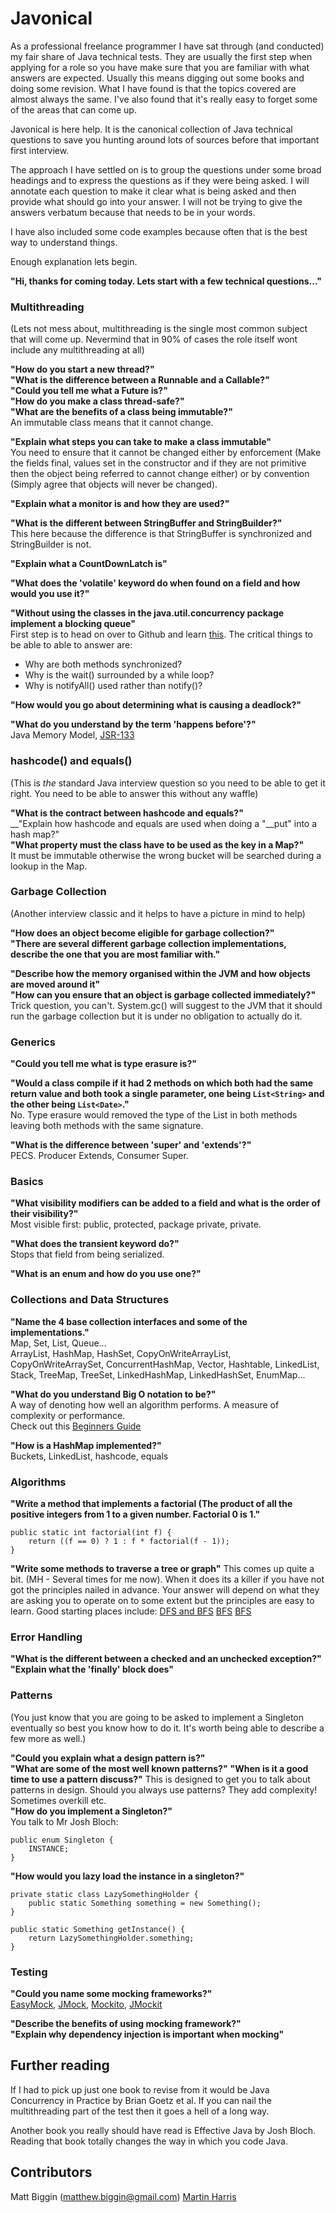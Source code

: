 Javonical
=========
As a professional freelance programmer I have sat through (and conducted) my fair share of Java technical tests. They are usually the first step when applying for a role so you have make sure that you are familiar with what answers are expected. Usually this means digging out some books and doing some revision. What I have found is that the topics covered are almost always the same. I've also found that it's really easy to forget some of the areas that can come up.

Javonical is here help. It is the canonical collection of Java technical questions to save you hunting around lots of sources before that important first interview.

The approach I have settled on is to group the questions under some broad headings and to express the questions as if they were being asked. I will annotate each question to make it clear what is being asked and then provide what should go into your answer. I will not be trying to give the answers verbatum because that needs to be in your words.

I have also included some code examples because often that is the best way to understand things.

Enough explanation lets begin.


__"Hi, thanks for coming today. Lets start with a few technical questions..."__   

### Multithreading
(Lets not mess about, multithreading is the single most common subject that will come up. Nevermind that in 90% of cases the role itself wont include any multithreading at all)

__"How do you start a new thread?"__  
__"What is the difference between a Runnable and a Callable?"__  
__"Could you tell me what a Future is?"__  
__"How do you make a class thread-safe?"__  
__"What are the benefits of a class being immutable?"__  
An immutable class means that it cannot change.

__"Explain what steps you can take to make a class immutable"__  
You need to ensure that it cannot be changed either by enforcement (Make the fields final, values set in the constructor and if they are not primitive then the object being referred to cannot change either) or by convention (Simply agree that objects will never be changed).

__"Explain what a monitor is and how they are used?"__  

__"What is the different between StringBuffer and StringBuilder?"__  
This here because the difference is that StringBuffer is synchronized and StringBuilder is not.

__"Explain what a CountDownLatch is"__   

__"What does the 'volatile' keyword do when found on a field and how would you use it?"__  

__"Without using the classes in the java.util.concurrency package implement a blocking queue"__  
First step is to head on over to Github and learn [this](https://gist.github.com/dougnukem/1241317). The critical things to be able to able to answer are:
* Why are both methods synchronized?
* Why is the wait() surrounded by a while loop?
* Why is notifyAll() used rather than notify()?

__"How would you go about determining what is causing a deadlock?"__

__"What do you understand by the term 'happens before'?"__  
Java Memory Model, [JSR-133](http://www.cs.umd.edu/~pugh/java/memoryModel/jsr-133-faq.html)

### hashcode() and equals()
(This is *the* standard Java interview question so you need to be able to get it right. You need to be able to answer this without any waffle)

__"What is the contract between hashcode and equals?"__  
__"Explain how hashcode and equals are used when doing a "__put" into a hash map?"     
__"What property must the class have to be used as the key in a Map?"__  
It must be immutable otherwise the wrong bucket will be searched during a lookup in the Map.

### Garbage Collection
(Another interview classic and it helps to have a picture in mind to help)

__"How does an object become eligible for garbage collection?"__  
__"There are several different garbage collection implementations, describe the one that you are most familiar with."__  

__"Describe how the memory organised within the JVM and how objects are moved around it"__  
__"How can you ensure that an object is garbage collected immediately?"__  
Trick question, you can't. System.gc() will suggest to the JVM that it should run the garbage collection but it is under no obligation to actually do it.

### Generics
__"Could you tell me what is type erasure is?"__   

__"Would a class compile if it had 2 methods on which both had the same return value and both took a single parameter, one being `List<String>` and the other being `List<Date>`."__  
No. Type erasure would removed the type of the List in both methods leaving both methods with the same signature.

__"What is the difference between 'super' and 'extends'?"__  
PECS. Producer Extends, Consumer Super.

### Basics
__"What visibility modifiers can be added to a field and what is the order of their visibility?"__  
Most visible first: public, protected, package private, private.

__"What does the transient keyword do?"__  
Stops that field from being serialized.

__"What is an enum and how do you use one?"__  

### Collections and Data Structures
__"Name the 4 base collection interfaces and some of the implementations."__  
Map, Set, List, Queue...   
ArrayList, HashMap, HashSet, CopyOnWriteArrayList, CopyOnWriteArraySet, ConcurrentHashMap, Vector, Hashtable, LinkedList, Stack, TreeMap, TreeSet, LinkedHashMap, LinkedHashSet, EnumMap...   

__"What do you understand Big O notation to be?"__  
A way of denoting how well an algorithm performs. A measure of complexity or performance.  
Check out this [Beginners Guide](http://rob-bell.net/2009/06/a-beginners-guide-to-big-o-notation/)

__"How is a HashMap implemented?"__  
Buckets, LinkedList, hashcode, equals

### Algorithms
__"Write a method that implements a factorial (The product of all the positive integers from 1 to a given number. Factorial 0 is 1."__  

    public static int factorial(int f) {
        return ((f == 0) ? 1 : f * factorial(f - 1));
    }
    
__"Write some methods to traverse a tree or graph"__
This comes up quite a bit.  (MH - Several times for me now).  When it does its a killer if you have not got the principles nailed in advance.
Your answer will depend on what they are asking you to operate on to some extent but the principles are easy to learn.
Good starting places include:
[DFS and BFS](http://www.codeproject.com/Articles/32212/Introduction-to-Graph-with-Breadth-First-Search-BF)
[BFS](http://www.cs.bu.edu/teaching/c/tree/breadth-first/)
[BFS](http://java.dzone.com/articles/algorithm-week-graph-breadth)

### Error Handling
__"What is the different between a checked and an unchecked exception?"__  
__"Explain what the 'finally' block does"__  

### Patterns
(You just know that you are going to be asked to implement a Singleton eventually so best you know how to do it. It's worth being able to describe a few more as well.)  

__"Could you explain what a design pattern is?"__  
__"What are some of the most well known patterns?"__
__"When is it a good time to use a pattern discuss?"__
This is designed to get you to talk about patterns in design.  Should you always use patterns?  They add complexity!  Sometimes overkill etc.  
__"How do you implement a Singleton?"__  
You talk to Mr Josh Bloch:  

    public enum Singleton {  
        INSTANCE;  
    }  

__"How would you lazy load the instance in a singleton?"__  

    private static class LazySomethingHolder {
        public static Something something = new Something();
    }
    
    public static Something getInstance() {
        return LazySomethingHolder.something;
    }

### Testing
__"Could you name some mocking frameworks?"__  
[EasyMock](http://easymock.org/), [JMock](http://jmock.org/), [Mockito](https://code.google.com/p/mockito/), [JMockit](https://code.google.com/p/jmockit/)

__"Describe the benefits of using mocking framework?"__  
__"Explain why dependency injection is important when mocking"__   

## Further reading
If I had to pick up just one book to revise from it would be Java Concurrency in Practice by Brian Goetz et al. If you can nail the multithreading part of the test then it goes a hell of a long way.

Another book you really should have read is Effective Java by Josh Bloch. Reading that book totally changes the way in which you code Java.

## Contributors
Matt Biggin (<matthew.biggin@gmail.com>)
[Martin Harris](http://martinaharris.com) 
